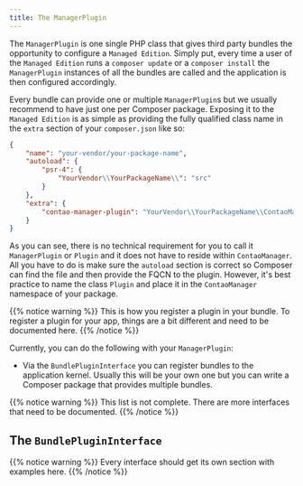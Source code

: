 ```yaml
---
title: The ManagerPlugin
---
```


The `ManagerPlugin` is one single PHP class that gives third party bundles the opportunity to 
configure a `Managed Edition`.
Simply put, every time a user of the `Managed Edition` runs a `composer update` or a `composer install`
the `ManagerPlugin` instances of all the bundles are called and the application is then configured
accordingly.

Every bundle can provide one or multiple `ManagerPlugin`s but we usually recommend to have just
one per Composer package. Exposing it to the `Managed Edition` is as simple as providing the fully
qualified class name in the `extra` section of your `composer.json` like so:

```json
{
    "name": "your-vendor/your-package-name",
    "autoload": {
        "psr-4": {
            "YourVendor\\YourPackageName\\": "src"
        }
    },
    "extra": {
        "contao-manager-plugin": "YourVendor\\YourPackageName\\ContaoManager\\Plugin"
    }
}
```

As you can see, there is no technical requirement for you to call it `ManagerPlugin` or
`Plugin` and it does not have to reside within `ContaoManager`. All you have to do is make sure
the `autoload` section is correct so Composer can find the file and then provide the FQCN to the
plugin. However, it's best practice to name the class `Plugin` and place it in the `ContaoManager`
namespace of your package.

{{% notice warning %}}
This is how you register a plugin in your bundle. To register a plugin for your app, things are a
bit different and need to be documented here.
{{% /notice %}}

Currently, you can do the following with your `ManagerPlugin`:

* Via the `BundlePluginInterface` you can register bundles to the application kernel. Usually this will be your own one
  but you can write a Composer package that provides multiple bundles.
 
{{% notice warning %}}
This list is not complete. There are more interfaces that need to be documented.
{{% /notice %}}


## The `BundlePluginInterface`

{{% notice warning %}}
Every interface should get its own section with examples here.
{{% /notice %}}